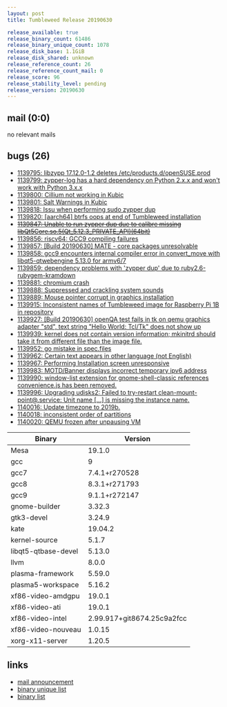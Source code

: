 ```yaml
---
layout: post
title: Tumbleweed Release 20190630

release_available: true
release_binary_count: 61486
release_binary_unique_count: 1078
release_disk_base: 1.1GiB
release_disk_shared: unknown
release_reference_count: 26
release_reference_count_mail: 0
release_score: 96
release_stability_level: pending
release_version: 20190630
---
```


## mail (0:0)

no relevant mails

## bugs (26)

<!--more-->

- [1139795: libzypp 17.12.0-1.2 deletes /etc/products.d/openSUSE.prod](https://bugzilla.opensuse.org/show_bug.cgi?id=1139795)
- [1139799: zypper-log has a hard dependency on Python 2.x.x and won't work with Python 3.x.x](https://bugzilla.opensuse.org/show_bug.cgi?id=1139799)
- [1139800: Cillium not working in Kubic](https://bugzilla.opensuse.org/show_bug.cgi?id=1139800)
- [1139801: Salt Warnings in Kubic](https://bugzilla.opensuse.org/show_bug.cgi?id=1139801)
- [1139818: Issu when performing sudo zypper dup](https://bugzilla.opensuse.org/show_bug.cgi?id=1139818)
- [1139820: \[aarch64\] btrfs oops at end of Tumbleweed installation](https://bugzilla.opensuse.org/show_bug.cgi?id=1139820)
- ~~[1139847: Unable to run zypper dup due to calibre missing libQt5Core.so.5(Qt_5.12.3_PRIVATE_API)(64bit)](https://bugzilla.opensuse.org/show_bug.cgi?id=1139847)~~
- [1139856: riscv64: GCC9 compiling failures](https://bugzilla.opensuse.org/show_bug.cgi?id=1139856)
- [1139857: \[Build 20190630\] MATE - core packages unresolvable](https://bugzilla.opensuse.org/show_bug.cgi?id=1139857)
- [1139858: gcc9 encounters internal compiler error in convert_move with libqt5-qtwebengine 5.13.0 for armv6/7](https://bugzilla.opensuse.org/show_bug.cgi?id=1139858)
- [1139859: dependency problems with 'zypper dup' due to ruby2.6-rubygem-kramdown](https://bugzilla.opensuse.org/show_bug.cgi?id=1139859)
- [1139881: chromium crash](https://bugzilla.opensuse.org/show_bug.cgi?id=1139881)
- [1139888: Suppressed and crackling system sounds](https://bugzilla.opensuse.org/show_bug.cgi?id=1139888)
- [1139889: Mouse pointer corrupt in graphics installation](https://bugzilla.opensuse.org/show_bug.cgi?id=1139889)
- [1139915: Inconsistent names of Tumbleweed image for Raspberry Pi 1B in repository](https://bugzilla.opensuse.org/show_bug.cgi?id=1139915)
- [1139927: \[Build 20190630\] openQA test fails in tk on qemu graphics adapter "std", text string "Hello World: Tcl/Tk" does not show up](https://bugzilla.opensuse.org/show_bug.cgi?id=1139927)
- [1139939: kernel does not contain version information; mkinitrd should take it from different file than the image file.](https://bugzilla.opensuse.org/show_bug.cgi?id=1139939)
- [1139952: go mistake  in spec.files](https://bugzilla.opensuse.org/show_bug.cgi?id=1139952)
- [1139962: Certain text appears in other language (not English)](https://bugzilla.opensuse.org/show_bug.cgi?id=1139962)
- [1139967: Performing Installation screen unresponsive](https://bugzilla.opensuse.org/show_bug.cgi?id=1139967)
- [1139983: MOTD/Banner displays incorrect temporary ipv6 address](https://bugzilla.opensuse.org/show_bug.cgi?id=1139983)
- [1139990: window-list extension for gnome-shell-classic references convenience.js has been removed.](https://bugzilla.opensuse.org/show_bug.cgi?id=1139990)
- [1139996: Upgrading udisks2: Failed to try-restart clean-mount-point@.service: Unit name \[...\] is missing the instance name.](https://bugzilla.opensuse.org/show_bug.cgi?id=1139996)
- [1140016: Update timezone to 2019b.](https://bugzilla.opensuse.org/show_bug.cgi?id=1140016)
- [1140018: inconsistent order of partitions](https://bugzilla.opensuse.org/show_bug.cgi?id=1140018)
- [1140020: QEMU frozen after unpausing VM](https://bugzilla.opensuse.org/show_bug.cgi?id=1140020)

Binary | Version
--- | ---
Mesa | 19.1.0
gcc | 9
gcc7 | 7.4.1+r270528
gcc8 | 8.3.1+r271793
gcc9 | 9.1.1+r272147
gnome-builder | 3.32.3
gtk3-devel | 3.24.9
kate | 19.04.2
kernel-source | 5.1.7
libqt5-qtbase-devel | 5.13.0
llvm | 8.0.0
plasma-framework | 5.59.0
plasma5-workspace | 5.16.2
xf86-video-amdgpu | 19.0.1
xf86-video-ati | 19.0.1
xf86-video-intel | 2.99.917+git8674.25c9a2fcc
xf86-video-nouveau | 1.0.15
xorg-x11-server | 1.20.5

## links

- [mail announcement](https://lists.opensuse.org/opensuse-factory/2019-07/msg00029.html)
- [binary unique list](http://download.opensuse.org/history/20190630/rpm.unique.list)
- [binary list](http://download.opensuse.org/history/20190630/rpm.list)
